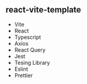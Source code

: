 ## react-vite-template

- Vite
- React
- Typescript
- Axios
- React Query
- Jest
- Tesing Library
- Eslint
- Prettier
